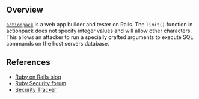 ## Overview
[`actionpack`](https://rubygems.org/gems/actionpack) is a web app builder and tester on Rails.
The `limit()` function in actionpack does not specify integer values and will allow other characters. This allows an attacker to run a specially crafted arguments to execute SQL commands on the host servers database.

## References
- [Ruby on Rails blog](http://weblog.rubyonrails.org/2011/2/8/new-releases-2-3-11-and-3-0-4/)
- [Ruby Security forum](https://groups.google.com/forum/#!topic/rubyonrails-security/tliQLPa_Tu0)
- [Security Tracker](http://securitytracker.com/id?1025063)
